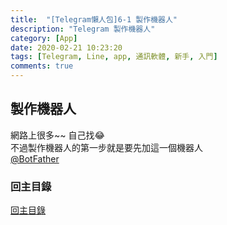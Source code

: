 ```yaml
---
title:  "[Telegram懶人包]6-1 製作機器人"
description: "Telegram 製作機器人"
category: [App]
date: 2020-02-21 10:23:20
tags: [Telegram, Line, app, 通訊軟體, 新手, 入門]
comments: true
---
```


## 製作機器人
網路上很多~~ 自己找😂  
不過製作機器人的第一步就是要先加這一個機器人  
[@BotFather](https://t.me/BotFather)

### 回主目錄
[回主目錄](../2020-04-29-telegram新手懶人包)